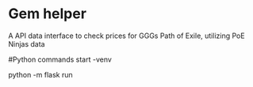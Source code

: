 # Gem helper
A API data interface to check prices for GGGs Path of Exile, utilizing PoE Ninjas data


#Python commands start -venv

python -m flask run